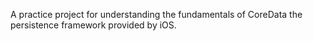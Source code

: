 A practice project for understanding the fundamentals of CoreData the persistence framework provided by iOS.

